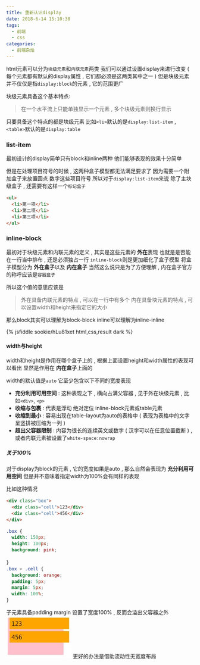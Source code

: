 ```yaml
---
title: 重新认识display
date: 2018-6-14 15:10:38
tags: 
  - 前端
  - css
categories: 
  - 前端杂烩
---
```


html元素可以分为`块级元素`和`内联元素`两类
我们可以通过设置display来进行改变
( 每个元素都有默认的display属性 , 它们都必须是这两类其中之一 )
但是块级元素并不仅仅是指`display:block`的元素 , 它的范围更广

<!-- more -->

块级元素具备这个基本特点:
> 在一个水平流上只能单独显示一个元素 , 多个块级元素则换行显示

只要具备这个特点的都是块级元素
比如`<li>`默认的是`display:list-item` , `<table>`默认的是`display:table`

### list-item
最初设计的display简单只有block和inline两种
他们能够表现的效果十分简单

但是在处理项目符号的时候 , 这两种盒子模型都无法满足要求了
因为需要一个附加盒子来放置圆点 数字这些项目符号
所以对于`display:list-item`来说
除了主块级盒子 , 还需要有这样一个`标记盒子`

```html
<ul>
  <li>第一项</li>
  <li>第二项</li>
  <li>第三项</li>
</ul>
```

### inline-block
最初对于块级元素和内联元素的定义 , 其实是这些元素的 **外在**表现
也就是是否能在一行当中排布 , 还是必须独占一行
`inline-block`则是更加细化了盒子模型
将盒子模型分为 **外在盒子**以及 **内在盒子**
当然这么说只是为了方便理解 , 内在盒子官方的称呼应该是`容器盒子`

所以这个值的意思应该是
> 外在具备内联元素的特点 , 可以在一行中有多个
内在具备块元素的特点 , 可以设置width和height来指定它的大小

那么block其实可以理解为block-block
inline可以理解为inline-inline

{% jsfiddle sookie/hLu81xet html,css,result dark %}

#### width与height
width和height是作用在哪个盒子上的 , 根据上面设置height和width属性的表现可以看出
显然是作用在 **内在盒子**上面的

width的默认值是`auto`
它至少包含以下不同的宽度表现
+ **充分利用可用空间** : 这种表现之下 , 横向占满父容器 , 见于外在块级元素 , 比如`<div>`, `<p>`
+ **收缩与包裹** : 代表是浮动 绝对定位 inline-block元素或table元素
+ **收缩到最小** : 容易出现在table-layout为auto的表格中 ( 表现为表格中的文字呈竖排被压缩为一列 )
+ **超出父容器限制** : 内容为很长的连续英文或数字 ( 汉字可以在任意位置截断 ) , 或者内联元素被设置了`white-space:nowrap`

##### 关于100%
对于display为block的元素 , 它的宽度如果是auto , 那么自然会表现为 **充分利用可用空间**
但是并不意味着指定width为100%会有同样的表现

比如这种情况
```html
<div class="box">
  <div class="cell">123</div>
  <div class="cell">456</div>
</div>
```
```css
.box {
  width: 150px;
  height: 100px;
  background: pink;
  
}
.box > .cell {
  background: orange;
  padding: 5px;
  margin: 5px;
  width: 100%;
}
```
子元素具备padding margin
设置了宽度100% , 反而会溢出父容器之外
![no width layout](/images/前端杂烩/no_width_layout.jpg)
更好的办法是借助流动性无宽度布局
